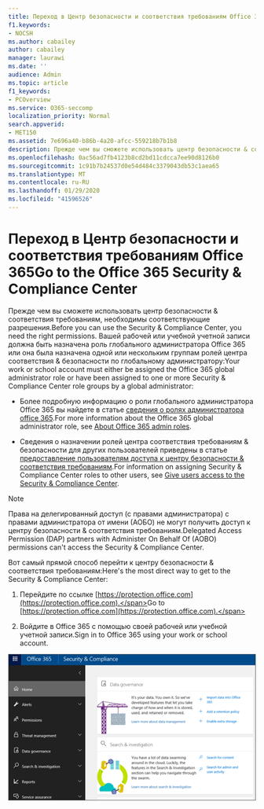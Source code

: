 ```yaml
---
title: Переход в Центр безопасности и соответствия требованиям Office 365
f1.keywords:
- NOCSH
ms.author: cabailey
author: cabailey
manager: laurawi
ms.date: ''
audience: Admin
ms.topic: article
f1_keywords:
- PCOverview
ms.service: O365-seccomp
localization_priority: Normal
search.appverid:
- MET150
ms.assetid: 7e696a40-b86b-4a20-afcc-559218b7b1b8
description: Прежде чем вы сможете использовать центр безопасности & соответствия требованиям, необходимы соответствующие разрешения. Вашей рабочей или учебной учетной записи должна быть назначена роль глобального администратора Office 365 или она была назначена одной или нескольким группам ролей центра соответствия & безопасности глобальным администратором.
ms.openlocfilehash: 0ac56ad7fb4123b8cd2bd11cdcca7ee90d8126b0
ms.sourcegitcommit: 1c91b7b24537d0e54d484c3379043db53c1aea65
ms.translationtype: MT
ms.contentlocale: ru-RU
ms.lasthandoff: 01/29/2020
ms.locfileid: "41596526"
---
```

# <a name="go-to-the-office-365-security--compliance-center"></a><span data-ttu-id="ea3ee-104">Переход в Центр безопасности и соответствия требованиям Office 365</span><span class="sxs-lookup"><span data-stu-id="ea3ee-104">Go to the Office 365 Security & Compliance Center</span></span>

<span data-ttu-id="ea3ee-105">Прежде чем вы сможете использовать центр безопасности & соответствия требованиям, необходимы соответствующие разрешения.</span><span class="sxs-lookup"><span data-stu-id="ea3ee-105">Before you can use the Security & Compliance Center, you need the right permissions.</span></span> <span data-ttu-id="ea3ee-106">Вашей рабочей или учебной учетной записи должна быть назначена роль глобального администратора Office 365 или она была назначена одной или нескольким группам ролей центра соответствия & безопасности по глобальному администратору:</span><span class="sxs-lookup"><span data-stu-id="ea3ee-106">Your work or school account must either be assigned the Office 365 global administrator role or have been assigned to one or more Security & Compliance Center role groups by a global administrator:</span></span>
  
- <span data-ttu-id="ea3ee-107">Более подробную информацию о роли глобального администратора Office 365 вы найдете в статье [сведения о ролях администратора office 365](https://support.office.com/article/da585eea-f576-4f55-a1e0-87090b6aaa9d).</span><span class="sxs-lookup"><span data-stu-id="ea3ee-107">For more information about the Office 365 global administrator role, see [About Office 365 admin roles](https://support.office.com/article/da585eea-f576-4f55-a1e0-87090b6aaa9d).</span></span> 

- <span data-ttu-id="ea3ee-108">Сведения о назначении ролей центра соответствия требованиям & безопасности для других пользователей приведены в статье [предоставление пользователям доступа к центру безопасности & соответствия требованиям](../security/office-365-security/grant-access-to-the-security-and-compliance-center.md).</span><span class="sxs-lookup"><span data-stu-id="ea3ee-108">For information on assigning Security & Compliance Center roles to other users, see [Give users access to the Security & Compliance Center](../security/office-365-security/grant-access-to-the-security-and-compliance-center.md).</span></span>

> [!NOTE]
> <span data-ttu-id="ea3ee-109">Права на делегированный доступ (с правами администратора) с правами администратора от имени (АОБО) не могут получить доступ к центру безопасности & соответствия требованиям.</span><span class="sxs-lookup"><span data-stu-id="ea3ee-109">Delegated Access Permission (DAP) partners with Administer On Behalf Of (AOBO) permissions can't access the Security & Compliance Center.</span></span>

<span data-ttu-id="ea3ee-110">Вот самый прямой способ перейти к центру безопасности & соответствия требованиям:</span><span class="sxs-lookup"><span data-stu-id="ea3ee-110">Here's the most direct way to get to the Security & Compliance Center:</span></span>
  
1. <span data-ttu-id="ea3ee-111">Перейдите по ссылке [https://protection.office.com](https://protection.office.com).</span><span class="sxs-lookup"><span data-stu-id="ea3ee-111">Go to [https://protection.office.com](https://protection.office.com).</span></span>

2. <span data-ttu-id="ea3ee-112">Войдите в Office 365 с помощью своей рабочей или учебной учетной записи.</span><span class="sxs-lookup"><span data-stu-id="ea3ee-112">Sign in to Office 365 using your work or school account.</span></span>

![Домашняя страница центра безопасности Office 365 & соответствия требованиям](media/f1d35324-ac44-4f59-96a7-b11767b43201.png)
